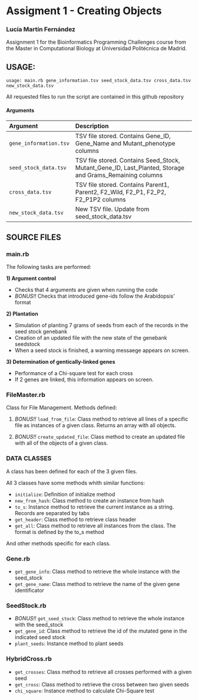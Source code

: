 # Assigment 1 - Creating Objects

### Lucía Martín Fernández

Assignment 1 for the Bioinformatics Programming Challenges course from the Master in Computational Biology at Universidad Politécnica de Madrid.

## USAGE:

`usage: main.rb gene_information.tsv seed_stock_data.tsv cross_data.tsv new_stock_data.tsv`

All requested files to run the script are contained in this github repository

#### Arguments

| **Argument**                           | **Description**                                                                                                 |                                                   
|:----------------------------------------|:----------------------------------------------------------------------------------------------------------------|
|`gene_information.tsv`                                |  TSV file stored. Contains Gene_ID, Gene_Name and Mutant_phenotype columns                                            |                  
|`seed_stock_data.tsv`                                  | TSV file stored. Contains Seed_Stock, Mutant_Gene_ID, Last_Planted, Storage and Grams_Remaining columns                   |
|`cross_data.tsv`                                |  TSV file stored. Contains Parent1, Parent2, F2_Wild, F2_P1, F2_P2, F2_P1P2 columns                                            |                  
|`new_stock_data.tsv`                                  | New TSV file. Update from seed_stock_data.tsv                    |                                                               


## SOURCE FILES

### main.rb

The following tasks are performed:

**1) Argument control**
- Checks that 4 arguments are given when running the code
- *BONUS!!* Checks that introduced gene-ids follow the Arabidopsis' format 

**2) Plantation**
-   Simulation of planting 7 grams of seeds from each of the records in the seed stock genebank
-   Creation of an updated file with the new state of the genebank seedstock
-   When a seed stock is finished, a warning messaege appears on screen.

**3) Determination of gentically-linked genes**
-   Performance of a Chi-square test for each cross
-   If 2 genes are linked, this information appears on screen.

### FileMaster.rb

Class for File Management. Methods defined:

1) *BONUS!!* `load_from_file`: Class method to retrieve all lines of a specific file as instances of a given class. Returns an array with all objects. 

2) *BONUS!!* `create_updated_file`: Class method to create an updated file with all of the objects of a given class. 


### DATA CLASSES  

A class has been defined for each of the 3 given files.

All 3 classes have some methods whith similar functions:

- `initialize`: Definition of initialize method
- `new_from_hash`: Class method to create an instance from hash
- `to_s`: Instance method to retrieve the current instance as a string. Records are separated by tabs
- `get_header`: Class method to retrieve class header
- `get_all`: Class method to retrieve all instances from the class. The format is defined by the to_s method

And other methods specific for each class.

### Gene.rb

- `get_gene_info`: Class method to retrieve the whole instance with the seed_stock
- `get_gene_name`: Class method to retrieve the name of the given gene identificator

### SeedStock.rb

- *BONUS!!* `get_seed_stock`: Class method to retrieve the whole instance with the seed_stock
- `get_gene_id`: Class method to retrieve the id of the mutated gene in the indicated seed stock
- `plant_seeds`: Instance method to plant seeds

### HybridCross.rb

- `get_crosses`: Class method to retrieve all crosses performed with a given seed
- `get_cross`: Class method to retrieve the cross between two given seeds
- `chi_square`: Instance method to calculate Chi-Square test